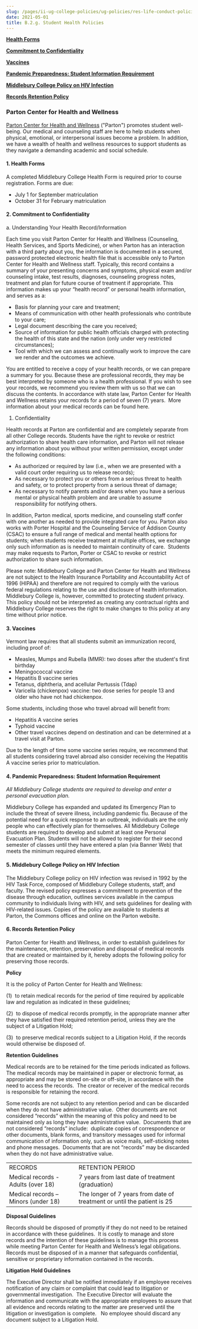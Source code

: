 ```yaml
---
slug: /pages/ii-ug-college-policies/ug-policies/res-life-conduct-policies/g-student-health-policies
date: 2021-05-01
title: B.2.g. Student Health Policies
---
```

[**Health Forms**](#health)

[**Commitment to Confidentiality**](#confidentiality)

[**Vaccines**](#vaccines)

[**Pandemic Preparedness: Student Information Requiremen**](#pandemic)[**t**](/pages/student_policies/student_health#pandemic)

[**Middlebury College Policy on HIV Infection**](#hiv)

[**Records Retention Policy**](#records)

### **Parton Center for Health and Wellness**

[Parton Center for Health and Wellness](https://www.middlebury.edu/studentlife/services/healthctr) ("Parton") promotes student well-being. Our medical and counseling staff are here to help students when physical, emotional, or interpersonal issues become a problem. In addition, we have a wealth of health and wellness resources to support students as they navigate a demanding academic and social schedule.

#### **1.** **Health Forms**

A completed Middlebury College Health Form is required prior to course registration. Forms are due:

*   July 1 for September matriculation
*   October 31 for February matriculation

#### **2.** **Commitment to Confidentiality**

a. Understanding Your Health Record/Information

Each time you visit Parton Center for Health and Wellness (Counseling, Health Services, and Sports Medicine), or when Parton has an interaction with a third party about you, the information is documented in a secured, password protected electronic health file that is accessible only to Parton Center for Health and Wellness staff. Typically, this record contains a summary of your presenting concerns and symptoms, physical exam and/or counseling intake, test results, diagnoses, counseling progress notes, treatment and plan for future course of treatment if appropriate. This information makes up your “health record” or personal health information, and serves as a:

*   Basis for planning your care and treatment;
*   Means of communication with other health professionals who contribute to your care;
*   Legal document describing the care you received;
*   Source of information for public health officials charged with protecting the health of this state and the nation (only under very restricted circumstances);
*   Tool with which we can assess and continually work to improve the care we render and the outcomes we achieve.

You are entitled to receive a copy of your health records, or we can prepare a summary for you. Because these are professional records, they may be best interpreted by someone who is a health professional. If you wish to see your records, we recommend you review them with us so that we can discuss the contents. In accordance with state law, Parton Center for Health and Wellness retains your records for a period of seven (7) years.  More information about your medical records can be found here.

1.  Confidentiality

Health records at Parton are confidential and are completely separate from all other College records. Students have the right to revoke or restrict authorization to share health care information, and Parton will not release any information about you without your written permission, except under the following conditions:

*   As authorized or required by law (i.e., when we are presented with a valid court order requiring us to release records);
*   As necessary to protect you or others from a serious threat to health and safety, or to protect property from a serious threat of damage;
*   As necessary to notify parents and/or deans when you have a serious mental or physical health problem and are unable to assume responsibility for notifying others.

In addition, Parton medical, sports medicine, and counseling staff confer with one another as needed to provide integrated care for you. Parton also works with Porter Hospital and the Counseling Service of Addison County (CSAC) to ensure a full range of medical and mental health options for students; when students receive treatment at multiple offices, we exchange only such information as is needed to maintain continuity of care.  Students may make requests to Parton, Porter or CSAC to revoke or restrict authorization to share such information.

Please note: Middlebury College and Parton Center for Health and Wellness are not subject to the Health Insurance Portability and Accountability Act of 1996 (HIPAA) and therefore are not required to comply with the various federal regulations relating to the use and disclosure of health information. Middlebury College is, however, committed to protecting student privacy. This policy should not be interpreted as creating any contractual rights and Middlebury College reserves the right to make changes to this policy at any time without prior notice.

#### **3.** **Vaccines**

Vermont law requires that all students submit an immunization record, including proof of:

*   Measles, Mumps and Rubella (MMR): two doses after the student's first birthday
*   Meningococcal vaccine
*   Hepatitis B vaccine series
*   Tetanus, diphtheria, and acellular Pertussis (Tdap)
*   Varicella (chickenpox) vaccine: two dose series for people 13 and older who have not had chickenpox.

Some students, including those who travel abroad will benefit from:

*   Hepatitis A vaccine series
*   Typhoid vaccine
*   Other travel vaccines depend on destination and can be determined at a travel visit at Parton.

Due to the length of time some vaccine series require, we recommend that all students considering travel abroad also consider receiving the Hepatitis A vaccine series prior to matriculation.

#### **4.** **Pandemic Preparedness: Student Information Requirement**

_All Middlebury College students are required to develop and enter a personal evacuation plan._

Middlebury College has expanded and updated its Emergency Plan to include the threat of severe illness, including pandemic flu. Because of the potential need for a quick response to an outbreak, individuals are the only people who can effectively plan for themselves. All Middlebury College students are required to develop and submit at least one Personal Evacuation Plan. Students will not be allowed to register for their second semester of classes until they have entered a plan (via Banner Web) that meets the minimum required elements.

#### **5.** **Middlebury College Policy on HIV Infection**

The Middlebury College policy on HIV infection was revised in 1992 by the HIV Task Force, composed of Middlebury College students, staff, and faculty. The revised policy expresses a commitment to prevention of the disease through education, outlines services available in the campus community to individuals living with HIV, and sets guidelines for dealing with HIV-related issues. Copies of the policy are available to students at Parton, the Commons offices and online on the Parton website.

#### **6\. Records Retention Policy**

Parton Center for Health and Wellness, in order to establish guidelines for the maintenance, retention, preservation and disposal of medical records that are created or maintained by it, hereby adopts the following policy for preserving those records.

**Policy**

It is the policy of Parton Center for Health and Wellness:

(1)  to retain medical records for the period of time required by applicable law and regulation as indicated in these guidelines;

(2)  to dispose of medical records promptly, in the appropriate manner after they have satisfied their required retention period, unless they are the subject of a Litigation Hold;

(3)  to preserve medical records subject to a Litigation Hold, if the records would otherwise be disposed of.

**Retention Guidelines**

Medical records are to be retained for the time periods indicated as follows.  The medical records may be maintained in paper or electronic format, as appropriate and may be stored on-site or off-site, in accordance with the need to access the records.  The creator or receiver of the medical records is responsible for retaining the record.

Some records are not subject to any retention period and can be discarded when they do not have administrative value.  Other documents are not considered “records” within the meaning of this policy and need to be maintained only as long they have administrative value.  Documents that are not considered “records” include:  duplicate copies of correspondence or other documents, blank forms, and transitory messages used for informal communication of information only, such as voice mails, self-sticking notes and phone messages.  Documents that are not “records” may be discarded when they do not have administrative value.

<table><tbody><tr><td>RECORDS</td><td>RETENTION PERIOD</td></tr><tr><td>Medical records - Adults (over 18)</td><td>7 years from last date of treatment (graduation)</td></tr><tr><td>Medical records – Minors (under 18)</td><td>The longer of 7 years from date of treatment or until the patient is 25</td></tr></tbody></table>

**Disposal Guidelines**

Records should be disposed of promptly if they do not need to be retained in accordance with these guidelines.  It is costly to manage and store records and the intention of these guidelines is to manage this process while meeting Parton Center for Health and Wellness’s legal obligations.  Records must be disposed of in a manner that safeguards confidential, sensitive or proprietary information contained in the records.

**Litigation Hold Guidelines**

The Executive Director shall be notified immediately if an employee receives notification of any claim or complaint that could lead to litigation or governmental investigation.  The Executive Director will evaluate the information and communicate with the appropriate employees to assure that all evidence and records relating to the matter are preserved until the litigation or investigation is complete.   No employee should discard any document subject to a Litigation Hold.